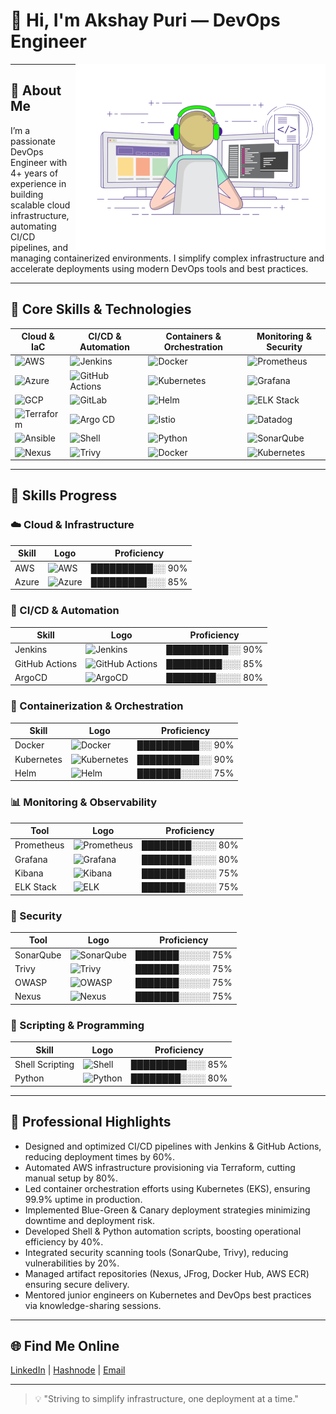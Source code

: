 # 👋 Hi, I'm Akshay Puri — DevOps Engineer

<img align="right" alt="Coding" width="400" src="https://raw.githubusercontent.com/devSouvik/devSouvik/master/gif3.gif">

---

## 🚀 About Me

I’m a passionate DevOps Engineer with 4+ years of experience in building scalable cloud infrastructure, automating CI/CD pipelines, and managing containerized environments. I simplify complex infrastructure and accelerate deployments using modern DevOps tools and best practices.

---

## 🔧 Core Skills & Technologies

| Cloud & IaC                               | CI/CD & Automation                 | Containers & Orchestration         | Monitoring & Security              |
|------------------------------------------|----------------------------------|-----------------------------------|----------------------------------|
| ![AWS](https://img.shields.io/badge/AWS-orange?style=for-the-badge&logo=amazonaws) | ![Jenkins](https://img.shields.io/badge/Jenkins-blue?style=for-the-badge&logo=jenkins) | ![Docker](https://img.shields.io/badge/Docker-blue?style=for-the-badge&logo=docker) | ![Prometheus](https://img.shields.io/badge/Prometheus-orange?style=for-the-badge&logo=prometheus) |
| ![Azure](https://img.shields.io/badge/Azure-blue?style=for-the-badge&logo=microsoftazure) | ![GitHub Actions](https://img.shields.io/badge/GitHub_Actions-black?style=for-the-badge&logo=githubactions) | ![Kubernetes](https://img.shields.io/badge/Kubernetes-blue?style=for-the-badge&logo=kubernetes) | ![Grafana](https://img.shields.io/badge/Grafana-orange?style=for-the-badge&logo=grafana) |
| ![GCP](https://img.shields.io/badge/GCP-red?style=for-the-badge&logo=googlecloud) | ![GitLab](https://img.shields.io/badge/GitLab-red?style=for-the-badge&logo=gitlab) | ![Helm](https://img.shields.io/badge/Helm-blue?style=for-the-badge&logo=helm) | ![ELK Stack](https://img.shields.io/badge/ELK-Stack-orange?style=for-the-badge&logo=elastic) |
| ![Terraform](https://img.shields.io/badge/Terraform-blue?style=for-the-badge&logo=terraform) | ![Argo CD](https://img.shields.io/badge/Argo_CD-blue?style=for-the-badge&logo=argo) | ![Istio](https://img.shields.io/badge/Istio-blue?style=for-the-badge&logo=istio) | ![Datadog](https://img.shields.io/badge/Datadog-pink?style=for-the-badge&logo=datadog) |
| ![Ansible](https://img.shields.io/badge/Ansible-red?style=for-the-badge&logo=ansible) | ![Shell](https://img.shields.io/badge/Shell-black?style=for-the-badge&logo=gnu-bash) | ![Python](https://img.shields.io/badge/Python-yellow?style=for-the-badge&logo=python) | ![SonarQube](https://img.shields.io/badge/SonarQube-blue?style=for-the-badge&logo=sonarqube) |
| ![Nexus](https://img.shields.io/badge/Nexus-red?style=for-the-badge&logo=nexusrepo) | ![Trivy](https://img.shields.io/badge/Trivy-orange?style=for-the-badge&logo=aquasecurity) | ![Docker](https://img.shields.io/badge/Docker-blue?style=for-the-badge&logo=docker) | ![Kubernetes](https://img.shields.io/badge/Kubernetes-blue?style=for-the-badge&logo=kubernetes) |

---

## 🌟 Skills Progress

### ☁️ Cloud & Infrastructure
| Skill | Logo | Proficiency |
|-------|------|-------------|
| AWS   | ![AWS](https://img.shields.io/badge/AWS-orange?logo=amazonaws&logoColor=white) | ██████████░░ 90% |
| Azure | ![Azure](https://img.shields.io/badge/Azure-blue?logo=microsoftazure&logoColor=white) | █████████░░░ 85% |

### 🔁 CI/CD & Automation
| Skill | Logo | Proficiency |
|-------|------|-------------|
| Jenkins        | ![Jenkins](https://img.shields.io/badge/Jenkins-black?logo=jenkins&logoColor=white) | ██████████░░ 90% |
| GitHub Actions | ![GitHub Actions](https://img.shields.io/badge/GitHub%20Actions-blue?logo=githubactions&logoColor=white) | █████████░░░ 85% |
| ArgoCD         | ![ArgoCD](https://img.shields.io/badge/ArgoCD-blue?logo=argo&logoColor=white) | ████████░░░░ 80% |

### 🐳 Containerization & Orchestration
| Skill | Logo | Proficiency |
|-------|------|-------------|
| Docker     | ![Docker](https://img.shields.io/badge/Docker-blue?logo=docker&logoColor=white) | ██████████░░ 90% |
| Kubernetes | ![Kubernetes](https://img.shields.io/badge/Kubernetes-blue?logo=kubernetes&logoColor=white) | ██████████░░ 90% |
| Helm       | ![Helm](https://img.shields.io/badge/Helm-blue?logo=helm&logoColor=white) | ███████░░░░░ 75% |

### 📊 Monitoring & Observability
| Tool | Logo | Proficiency |
|------|------|-------------|
| Prometheus | ![Prometheus](https://img.shields.io/badge/Prometheus-orange?logo=prometheus&logoColor=white) | ████████░░░░ 80% |
| Grafana    | ![Grafana](https://img.shields.io/badge/Grafana-orange?logo=grafana&logoColor=white) | ████████░░░░ 80% |
| Kibana     | ![Kibana](https://img.shields.io/badge/Kibana-pink?logo=kibana&logoColor=white) | ███████░░░░░ 75% |
| ELK Stack  | ![ELK](https://img.shields.io/badge/ELK-Stack-purple?logo=elastic&logoColor=white) | ███████░░░░░ 75% |

### 🔐 Security
| Tool | Logo | Proficiency |
|------|------|-------------|
| SonarQube | ![SonarQube](https://img.shields.io/badge/SonarQube-blue?logo=sonarqube&logoColor=white) | ███████░░░░░ 75% |
| Trivy     | ![Trivy](https://img.shields.io/badge/Trivy-purple?logo=aqua&logoColor=white) | ███████░░░░░ 75% |
| OWASP     | ![OWASP](https://img.shields.io/badge/OWASP-black?logo=owasp&logoColor=white) | ███████░░░░░ 75% |
| Nexus     | ![Nexus](https://img.shields.io/badge/Nexus-2e3440?logo=sonatype&logoColor=white) | ███████░░░░░ 75% |

### 🧠 Scripting & Programming
| Skill | Logo | Proficiency |
|-------|------|-------------|
| Shell Scripting | ![Shell](https://img.shields.io/badge/Shell-black?logo=gnu-bash&logoColor=white) | █████████░░░ 85% |
| Python          | ![Python](https://img.shields.io/badge/Python-blue?logo=python&logoColor=white) | ████████░░░░ 80% |

---

## 💼 Professional Highlights

- Designed and optimized CI/CD pipelines with Jenkins & GitHub Actions, reducing deployment times by 60%.  
- Automated AWS infrastructure provisioning via Terraform, cutting manual setup by 80%.  
- Led container orchestration efforts using Kubernetes (EKS), ensuring 99.9% uptime in production.  
- Implemented Blue-Green & Canary deployment strategies minimizing downtime and deployment risk.  
- Developed Shell & Python automation scripts, boosting operational efficiency by 40%.  
- Integrated security scanning tools (SonarQube, Trivy), reducing vulnerabilities by 20%.  
- Managed artifact repositories (Nexus, JFrog, Docker Hub, AWS ECR) ensuring secure delivery.  
- Mentored junior engineers on Kubernetes and DevOps best practices via knowledge-sharing sessions.  

---

## 🌐 Find Me Online

[LinkedIn](https://linkedin.com/in/akshaypuri) | [Hashnode](https://hashnode.com/@akshaypuri) | [Email](mailto:akshay.puri@example.com)

---

> 💡 "Striving to simplify infrastructure, one deployment at a time."
